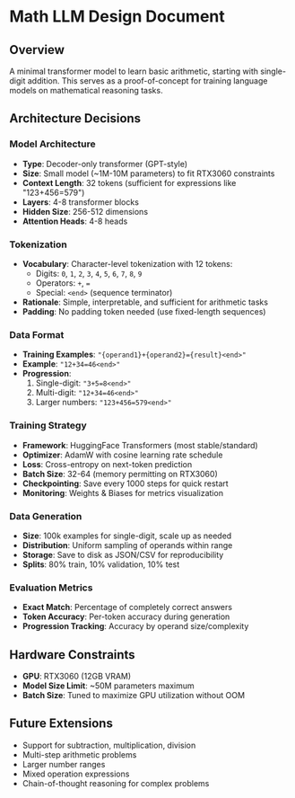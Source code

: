 # Math LLM Design Document

## Overview

A minimal transformer model to learn basic arithmetic, starting with single-digit addition. This serves as a proof-of-concept for training language models on mathematical reasoning tasks.

## Architecture Decisions

### Model Architecture

- **Type**: Decoder-only transformer (GPT-style)
- **Size**: Small model (~1M-10M parameters) to fit RTX3060 constraints
- **Context Length**: 32 tokens (sufficient for expressions like "123+456=579<end>")
- **Layers**: 4-8 transformer blocks
- **Hidden Size**: 256-512 dimensions
- **Attention Heads**: 4-8 heads

### Tokenization

- **Vocabulary**: Character-level tokenization with 12 tokens:
  - Digits: `0`, `1`, `2`, `3`, `4`, `5`, `6`, `7`, `8`, `9`
  - Operators: `+`, `=`
  - Special: `<end>` (sequence terminator)
- **Rationale**: Simple, interpretable, and sufficient for arithmetic tasks
- **Padding**: No padding token needed (use fixed-length sequences)

### Data Format

- **Training Examples**: `"{operand1}+{operand2}={result}<end>"`
- **Example**: `"12+34=46<end>"`
- **Progression**:
  1. Single-digit: `"3+5=8<end>"`
  2. Multi-digit: `"12+34=46<end>"`
  3. Larger numbers: `"123+456=579<end>"`

### Training Strategy

- **Framework**: HuggingFace Transformers (most stable/standard)
- **Optimizer**: AdamW with cosine learning rate schedule
- **Loss**: Cross-entropy on next-token prediction
- **Batch Size**: 32-64 (memory permitting on RTX3060)
- **Checkpointing**: Save every 1000 steps for quick restart
- **Monitoring**: Weights & Biases for metrics visualization

### Data Generation

- **Size**: 100k examples for single-digit, scale up as needed
- **Distribution**: Uniform sampling of operands within range
- **Storage**: Save to disk as JSON/CSV for reproducibility
- **Splits**: 80% train, 10% validation, 10% test

### Evaluation Metrics

- **Exact Match**: Percentage of completely correct answers
- **Token Accuracy**: Per-token accuracy during generation
- **Progression Tracking**: Accuracy by operand size/complexity

## Hardware Constraints

- **GPU**: RTX3060 (12GB VRAM)
- **Model Size Limit**: ~50M parameters maximum
- **Batch Size**: Tuned to maximize GPU utilization without OOM

## Future Extensions

- Support for subtraction, multiplication, division
- Multi-step arithmetic problems
- Larger number ranges
- Mixed operation expressions
- Chain-of-thought reasoning for complex problems
